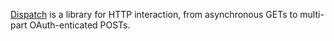 [Dispatch][1] is a library for HTTP interaction, from asynchronous GETs to multi-part OAuth-enticated POSTs.

[1]: http://dispatch-classic.databinder.net/
